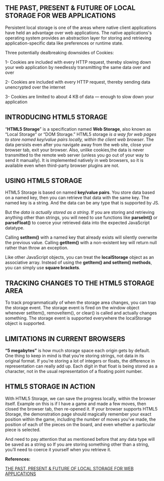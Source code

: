 ## THE PAST, PRESENT & FUTURE OF LOCAL STORAGE FOR WEB APPLICATIONS

Persistent local storage is one of the areas where native client applications have held an advantage over web applications. The native applications's operating system provides an abstraction layer for storing and retrieving application-specific data like preferences or runtime state.

Three potentially dealbreaking downsides of Cookies:

 1- Cookies are included with every HTTP request, thereby slowing down your web application by needlessly transmitting the same data over and over

 2- Cookies are included with every HTTP request, thereby sending data unencrypted over the internet 

 3- Cookies are limited to about 4 KB of data — enough to slow down your application 



<!-- ## A BRIEF HISTORY OF LOCAL STORAGE HACKS BEFORE HTML5

DHTML Behaviors is one of the things that Microsoft invented and included it to the Internet Explorer , and one of these behaviors was called userData.

UserData allows web pages to store up to 64 KB of data per domain (Trusted domains, such as intranet sites, can store 10 times that amount. And hey, 640 KB ought to be enough for anybody.) -->

## INTRODUCING HTML5 STORAGE

“**HTML5 Storage**” is a specification named **Web Storage**, also known as “Local Storage” or “DOM Storage.”
HTML5 storage *is a way for web pages to store named key/value pairs locally, within the client web browser*. The data persists even after you navigate away from the web site, close your browser tab, exit your browser. 
Also, unlike cookies,the data is never transmitted to the remote web server (unless you go out of your way to send it manually).
It is implemented natively in web browsers, so it is available even when third-party browser plugins are not.

## USING HTML5 STORAGE

HTML5 Storage is based on named **key/value pairs**. You store data based on a named key, then you can retrieve that data with the same key. The named key is a string. And the data can be any type that is supported  by JS. 

But the *data is actually stored as a string*. If you are storing and retrieving anything other than strings, you will need to use functions like **parseInt()** or **parseFloat()** to coerce your retrieved data into the expected JavaScript datatype.

Calling **setItem()** with a named key that already exists will silently overwrite the previous value. Calling **getItem()** with a non-existent key will return null rather than throw an exception.

Like other JavaScript objects, you can treat the **localStorage** object as an associative array. Instead of using the **getItem() and setItem() methods**, you can simply use **square brackets**. 


## TRACKING CHANGES TO THE HTML5 STORAGE AREA

To track programmatically of when the storage area changes, you can trap the storage event. The storage event is fired on the window object whenever setItem(), removeItem(), or clear() is called and actually changes something. The storage event is supported everywhere the localStorage object is supported.

## LIMITATIONS IN CURRENT BROWSERS

**“5 megabytes”** is how much storage space each origin gets by default. <br>
 One thing to keep in mind is that you’re storing strings, not data in its original format. If you’re storing a lot of integers or floats, the difference in representation can really add up. Each digit in that float is being stored as a character, not in the usual representation of a floating point number.

## HTML5 STORAGE IN ACTION

With HTML5 Storage, we can save the progress locally, within the browser itself. Example on this is if I have a game and made a few moves, then closed the browser tab, then re-opened it. If your browser supports HTML5 Storage, the demonstration page should magically remember your exact position within the game, including the number of moves you’ve made, the position of each of the pieces on the board, and even whether a particular piece is selected.

And need to pay attention that as mentioned before that any data type will be saved as a string so If you are storing something other than a string, you’ll need to coerce it yourself when you retrieve it.


**References:**

[THE PAST, PRESENT & FUTURE OF LOCAL STORAGE FOR WEB APPLICATIONS](http://diveinto.html5doctor.com/storage.html)